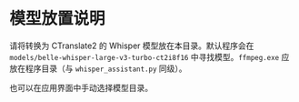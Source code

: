 # 模型放置说明

请将转换为 CTranslate2 的 Whisper 模型放在本目录。默认程序会在 `models/belle-whisper-large-v3-turbo-ct2i8f16` 中寻找模型。`ffmpeg.exe` 应放在程序目录（与 `whisper_assistant.py` 同级）。

也可以在应用界面中手动选择模型目录。
